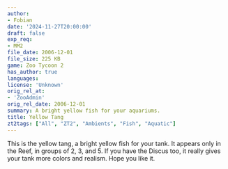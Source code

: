 ```yaml
---
author:
- Fobian
date: '2024-11-27T20:00:00'
draft: false
exp_req:
- MM2
file_date: 2006-12-01
file_size: 225 KB
game: Zoo Tycoon 2
has_author: true
languages:
license: 'Unknown'
orig_rel_at:
- 'ZooAdmin'
orig_rel_date: 2006-12-01
summary: A bright yellow fish for your aquariums.
title: Yellow Tang
zt2tags: ["All", "ZT2", "Ambients", "Fish", "Aquatic"]
---
```

This is the yellow tang, a bright yellow fish for your tank. It appears only in the Reef, in groups of 2, 3, and 5. If you have the Discus too, it really gives your tank more colors and realism. Hope you like it.
